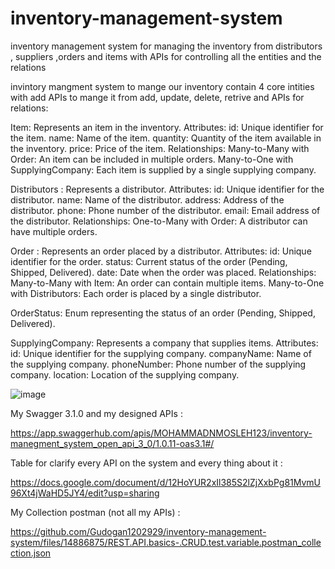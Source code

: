 # inventory-management-system

inventory management system for managing the inventory from distributors , suppliers ,orders and items with APIs for controlling all the entities and the relations

invintory mangment system to mange our inventory contain 4 core intities with add APIs to mange it from add, update, delete, retrive and APIs for relations:

  Item: 
        Represents an item in the inventory.
          Attributes:
              id: Unique identifier for the item.
              name: Name of the item.
              quantity: Quantity of the item available in the inventory.
              price: Price of the item.
          Relationships:
              Many-to-Many with Order: An item can be included in multiple orders.
              Many-to-One with SupplyingCompany: Each item is supplied by a single supplying company.
              
Distributors : 
      Represents a distributor.
          Attributes:
              id: Unique identifier for the distributor.
              name: Name of the distributor.
              address: Address of the distributor.
              phone: Phone number of the distributor.
              email: Email address of the distributor.
          Relationships:
              One-to-Many with Order: A distributor can have multiple orders.

      
Order :
      Represents an order placed by a distributor.
        Attributes:
              id: Unique identifier for the order.
              status: Current status of the order (Pending, Shipped, Delivered).
              date: Date when the order was placed.
        Relationships:
              Many-to-Many with Item: An order can contain multiple items.
              Many-to-One with Distributors: Each order is placed by a single distributor.

OrderStatus:
        Enum representing the status of an order (Pending, Shipped, Delivered).

SupplyingCompany:
        Represents a company that supplies items.
          Attributes:
              id: Unique identifier for the supplying company.
              companyName: Name of the supplying company.
              phoneNumber: Phone number of the supplying company.
              location: Location of the supplying company.
              

![image](https://github.com/Gudogan1202929/inventory-management-system/assets/106726780/57b2c73c-9115-4c8c-a5d8-11c17d48a10e)

My Swagger 3.1.0 and my designed APIs :

https://app.swaggerhub.com/apis/MOHAMMADNMOSLEH123/inventory-manegment_system_open_api_3_0/1.0.11-oas3.1#/

Table for clarify every API on the system and every thing about it :

https://docs.google.com/document/d/12HoYUR2xIl385S2lZjXxbPg81MvmU96Xt4jWaHD5JY4/edit?usp=sharing

My Collection postman (not all my APIs) :

https://github.com/Gudogan1202929/inventory-management-system/files/14886875/REST.API.basics-.CRUD.test.variable.postman_collection.json

